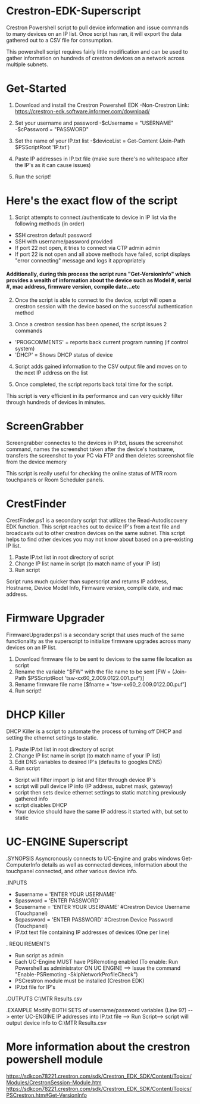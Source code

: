 # Crestron-EDK-Superscript
Crestron Powershell script to pull device information and issue commands to many devices on an IP list.  Once script has ran, it will export the data gathered out to a CSV file for consumption.

This powershell script requires fairly little modification and can be used to gather information on hundreds of crestron devices on a network across multiple subnets.

# Get-Started
1. Download and install the Crestron Powershell EDK 
-Non-Crestron Link: https://crestron-edk.software.informer.com/download/

2. Set your username and password
-$cUsername = "USERNAME"
-$cPassword = "PASSWORD"

3. Set the name of your IP.txt list
-$deviceList = Get-Content (Join-Path $PSScriptRoot 'IP.txt')

4. Paste IP addresses in IP.txt file (make sure there's no whitespace after the IP's as it can cause issues)

5. Run the script!

# Here's the exact flow of the script

1. Script attempts to connect /authenticate to device in IP list via the following methods (in order)
- SSH crestron default password
- SSH with username/password provided
- If port 22 not open, it tries to connect via CTP admin admin
- If port 22 is not open and all above methods have failed, script displays "error connecting" message and logs it appropriately

#### Additionally, during this process the script runs "Get-VersionInfo" which provides a wealth of information about the device such as Model #, serial #, mac address, firmware version, compile date...etc

2. Once the script is able to connect to the device, script will open a crestron session with the device based on the successful authentication method

3. Once a crestron session has been opened, the script issues 2 commands
- 'PROGCOMMENTS' = reports back current program running  (if control system)
- 'DHCP' = Shows DHCP status of device 

4. Script adds gained information to the CSV output file and moves on to the next IP address on the list

5. Once completed, the script reports back total time for the script. 

This script is very efficient in its performance and can very quickly filter through hundreds of devices in minutes.

# ScreenGrabber
Screengrabber connectes to the devices in IP.txt, issues the screenshot command, names the screenshot taken after the device's hostname, transfers the screenshot to your PC via FTP and then deletes screenshot file from the device memory

This script is really useful for checking the online status of MTR room touchpanels or Room Scheduler panels. 

# CrestFinder
CrestFinder.ps1 is a secondary script that utilizes the Read-Autodiscovery EDK function.  This script reaches out to device IP's from a text file and broadcasts out to other crestron devices on the same subnet.  This script helps to find other devices you may not know about based on a pre-existing IP list.

1.  Paste IP.txt list in root directory of script
2.  Change IP list name in script (to match name of your IP list)
3.  Run script

Script runs much quicker than superscript and returns IP address, Hostname, Device Model Info, Firmware version, compile date, and mac address.

# Firmware Upgrader
FirmwareUpgrader.ps1 is a secondary script that uses much of the same functionality as the superscript to initialize firmware upgrades across many devices on an IP list.

1. Download firmware file to be sent to devices to the same file location as script
2. Rename the variable "$FW" with the file name to be sent [FW = (Join-Path $PSScriptRoot 'tsw-xx60_2.009.0122.001.puf')]
3. Rename firmware file name [$fname = 'tsw-xx60_2.009.0122.00.puf']
4. Run script!

# DHCP Killer
DHCP Killer is a script to automate the process of turning off DHCP and setting the ethernet settings to static.

1.  Paste IP.txt list in root directory of script
2.  Change IP list name in script (to match name of your IP list)
3.  Edit DNS variables to desired IP's (defaults to googles DNS)
4.  Run script

- Script will filter import ip list and filter through device IP's
- script will pull device IP info (IP address, subnet mask, gateway) 
- script then sets device ethernet settings to static matching previously gathered info
- script disables DHCP
- Your device should have the same IP address it started with, but set to static


# UC-ENGINE Superscript 

.SYNOPSIS
  Asyncronously connects to UC-Engine and grabs windows Get-ComputerInfo details as well as connected devices, information about the touchpanel connected, and other various device info.

.INPUTS
  - $username = 'ENTER YOUR USERNAME' 
  - $password = 'ENTER PASSWORD'
  - $cusername = 'ENTER YOUR USERNAME'  #Crestron Device Username (Touchpanel)
  - $cpassword = 'ENTER PASSWORD' #Crestron Device Password (Touchpanel)
  - IP.txt text file containing IP addresses of devices (One per line)

. REQUIREMENTS
  - Run script as admin
  - Each UC-Engine MUST have PSRemoting enabled (To enable: Run Powershell as administrator ON UC ENGINE ==> Issue the command "Enable-PSRemoting -SkipNetworkProfileCheck")
  - PSCrestron module must be installed (Crestron EDK)
  - IP.txt file for IP's

.OUTPUTS
  C:\MTR  Results.csv
  
.EXAMPLE
  Modify BOTH SETS of username/password variables (Line 97) --> enter UC-ENGINE IP addresses into IP.txt file --> Run Script--> script will output device info to C:\MTR  Results.csv



# More information about the crestron powershell module
https://sdkcon78221.crestron.com/sdk/Crestron_EDK_SDK/Content/Topics/Modules/CrestronSession-Module.htm
https://sdkcon78221.crestron.com/sdk/Crestron_EDK_SDK/Content/Topics/PSCrestron.htm#Get-VersionInfo
